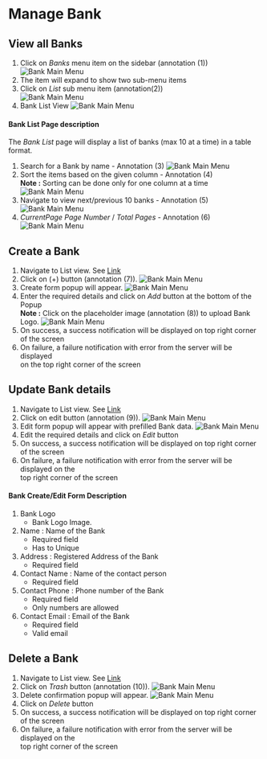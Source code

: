 # Manage Bank

## View all Banks

1. Click on _Banks_ menu item on the sidebar (annotation (1))  
![Bank Main Menu](/images/admin/banks/viewall1.png)
2. The item will expand to show two sub-menu items
3. Click on _List_ sub menu item (annotation(2))  
![Bank Main Menu](/images/admin/banks/viewall2.png)
4. Bank List View
![Bank Main Menu](/images/admin/banks/listview1.png)

#### Bank List Page description

The _Bank List_ page will display a list of banks (max 10 at a time) in a table format.

1. Search for a Bank by name  - Annotation (3)
![Bank Main Menu](/images/admin/banks/listview2.png)
2. Sort the items based on the given column - Annotation (4)  
**Note :** Sorting can be done only for one column at a time
![Bank Main Menu](/images/admin/banks/listview3.png)
3. Navigate to view next/previous 10 banks - Annotation (5)
![Bank Main Menu](/images/admin/banks/listview4.png)
4. _CurrentPage Page Number_ / _Total Pages_ - Annotation (6)
![Bank Main Menu](/images/admin/banks/listview5.png)

## Create a Bank

1. Navigate to List view. See [Link](#view-all-banks)
2. Click on (+) button (annotation (7)).
![Bank Main Menu](/images/admin/banks/createview1.png)
3. Create form popup will appear.
![Bank Main Menu](/images/admin/banks/createview2.png)
4. Enter the required details and click on _Add_ button at the bottom of the Popup  
**Note :** Click on the placeholder image (annotation (8)) to upload Bank Logo.
![Bank Main Menu](/images/admin/banks/createview3.png)
5. On success, a success notification will be displayed on top right corner of the screen
6. On failure, a failure notification with error from the server will be displayed  
on the top right corner of the screen


## Update Bank details

1. Navigate to List view. See [Link](#view-all-banks)
2. Click on edit button (annotation (9)).
![Bank Main Menu](/images/admin/banks/updateview1.png)
3. Edit form popup will appear with prefilled Bank data.
![Bank Main Menu](/images/admin/banks/updateview2.png)
4. Edit the required details and click on _Edit_ button
5. On success, a success notification will be displayed on top right corner of the screen
6. On failure, a failure notification with error from the server will be displayed on the  
top right corner of the screen

#### Bank Create/Edit Form Description

1. Bank Logo
	- Bank Logo Image.
2. Name : Name of the Bank
	- Required field
	- Has to Unique
3. Address : Registered Address of the Bank
	- Required field
4. Contact Name : Name of the contact person
	- Required field
5. Contact Phone : Phone number of the Bank
	- Required field
	- Only numbers are allowed
6. Contact Email : Email of the Bank
	- Required field
	- Valid email


## Delete a Bank

1. Navigate to List view. See [Link](#view-all-banks)
2. Click on _Trash_ button (annotation (10)).
![Bank Main Menu](/images/admin/banks/deleteview1.png)
3. Delete confirmation popup will appear.
![Bank Main Menu](/images/admin/banks/deleteview2.png)
4. Click on _Delete_ button
5. On success, a success notification will be displayed on top right corner of the screen
6. On failure, a failure notification with error from the server will be displayed on the  
top right corner of the screen

